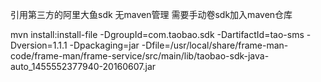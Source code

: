 引用第三方的阿里大鱼sdk 无maven管理 需要手动卷sdk加入maven仓库

mvn install:install-file -DgroupId=com.taobao.sdk -DartifactId=tao-sms -Dversion=1.1.1 -Dpackaging=jar -Dfile=/usr/local/share/frame-man-code/frame-man/frame-service/src/main/lib/taobao-sdk-java-auto_1455552377940-20160607.jar
